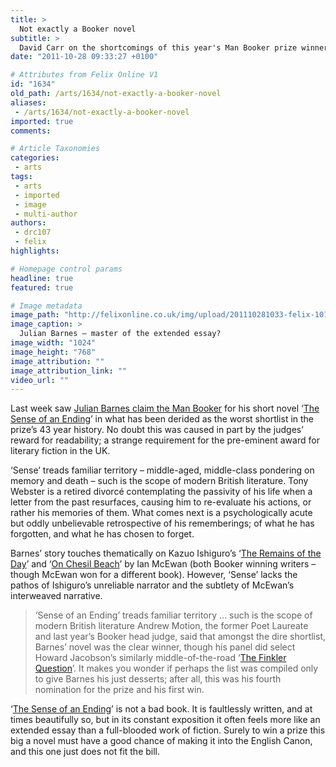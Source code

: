 ```yaml
---
title: >
  Not exactly a Booker novel
subtitle: >
  David Carr on the shortcomings of this year's Man Booker prize winner
date: "2011-10-28 09:33:27 +0100"

# Attributes from Felix Online V1
id: "1634"
old_path: /arts/1634/not-exactly-a-booker-novel
aliases:
 - /arts/1634/not-exactly-a-booker-novel
imported: true
comments:

# Article Taxonomies
categories:
 - arts
tags:
 - arts
 - imported
 - image
 - multi-author
authors:
 - drc107
 - felix
highlights:

# Homepage control params
headline: true
featured: true

# Image metadata
image_path: "http://felixonline.co.uk/img/upload/201110281033-felix-1018_barnes.jpg"
image_caption: >
  Julian Barnes – master of the extended essay?
image_width: "1024"
image_height: "768"
image_attribution: ""
image_attribution_link: ""
video_url: ""
---
```


Last week saw [Julian Barnes claim the Man Booker](http://www.themanbookerprize.com/prize/authors/45) for his short novel ‘[The Sense of an Ending](http://www.themanbookerprize.com/prize/books/449)’ in what has been derided as the worst shortlist in the prize’s 43 year history. No doubt this was caused in part by the judges’ reward for readability; a strange requirement for the pre-eminent award for literary fiction in the UK.

‘Sense’ treads familiar territory – middle-aged, middle-class pondering on memory and death – such is the scope of modern British literature. Tony Webster is a retired divorcé contemplating the passivity of his life when a letter from the past resurfaces, causing him to re-evaluate his actions, or rather his memories of them. What comes next is a psychologically acute but oddly unbelievable retrospective of his rememberings; of what he has forgotten, and what he has chosen to forget.

Barnes’ story touches thematically on Kazuo Ishiguro’s ‘[The Remains of the Day](http://www.guardian.co.uk/books/booksblog/2010/nov/26/booker-club-remains-day)’ and ‘[On Chesil Beach](http://www.guardian.co.uk/books/2007/mar/25/fiction.ianmcewan)’ by Ian McEwan (both Booker winning writers – though McEwan won for a different book). However, ‘Sense’ lacks the pathos of Ishiguro’s unreliable narrator and the subtlety of McEwan’s interweaved narrative.
> ‘Sense of an Ending’ treads familiar territory ... such is the scope of modern British literature
Andrew Motion, the former Poet Laureate and last year’s Booker head judge, said that amongst the dire shortlist, Barnes’ novel was the clear winner, though his panel did select Howard Jacobson’s similarly middle-of-the-road ‘[The Finkler Question](http://www.themanbookerprize.com/prize/books/426)’. It makes you wonder if perhaps the list was compiled only to give Barnes his just desserts; after all, this was his fourth nomination for the prize and his first win.

‘[The Sense of an Ending](http://www.themanbookerprize.com/prize/books/449)’ is not a bad book. It is faultlessly written, and at times beautifully so, but in its constant exposition it often feels more like an extended essay than a full-blooded work of fiction. Surely to win a prize this big a novel must have a good chance of making it into the English Canon, and this one just does not fit the bill.

